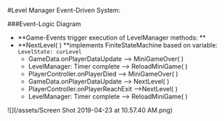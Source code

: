 #Level Manager Event-Driven System: 

###Event-Logic Diagram
- **Game-Events trigger execution of LevelManager methods: **
- **NextLevel( ) **implements FiniteStateMachine based on variable: `LevelState: curLevel`
  - GameData.onPlayerDataUpdate --> MiniGameOver( )
  - LevelManager: Timer complete --> ReloadMiniGame( ) 
  - PlayerController.onPlayerDied --> MiniGameOver( )
  - GameData.onPlayerDataUpdate --> NextLevel( ) 
  - PlayerController.onPlayerReachExit -->NextLevel( )
  - LevelManager: Timer complete --> ReloadMiniGame( ) 
 

![](/assets/Screen Shot 2019-04-23 at 10.57.40 AM.png)